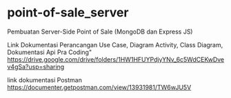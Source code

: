 # point-of-sale_server

Pembuatan Server-Side Point of Sale (MongoDB dan Express JS)

Link Dokumentasi Perancangan Use Case, Diagram Activity, Class Diagram, Dokumentasi Api Pra Coding"
https://drive.google.com/drive/folders/1HW1HFUYPdjyYNv_6c5WdCEKwDvev4gSa?usp=sharing

link dokumentasi Postman
https://documenter.getpostman.com/view/13931981/TW6wJU5V
